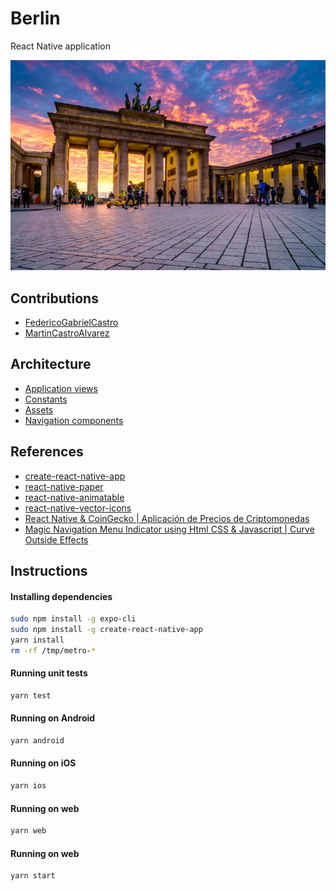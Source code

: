 # Berlin
React Native application

![wallpaper](./wallpaper.jpg)

## Contributions

- [FedericoGabrielCastro](https://github.com/FedericoGabrielCastro)
- [MartinCastroAlvarez](https://github.com/MartinCastroAlvarez)

## Architecture

- [Application views](/src/views)
- [Constants](/src/constants)
- [Assets](/src/assets)
- [Navigation components](/src/navigation)

## References

- [create-react-native-app](https://reactnative.dev/blog/2017/03/13/introducing-create-react-native-app)
- [react-native-paper](https://callstack.github.io/react-native-paper/)
- [react-native-animatable](https://github.com/oblador/react-native-animatable)
- [react-native-vector-icons](https://github.com/oblador/react-native-vector-icons)
- [React Native & CoinGecko | Aplicación de Precios de Criptomonedas](https://www.youtube.com/watch?v=k9ptn9zNHng&t=171s)
- [Magic Navigation Menu Indicator using Html CSS & Javascript | Curve Outside Effects](https://www.youtube.com/watch?v=ArTVfdHOB-M)

## Instructions

#### Installing dependencies
```bash
sudo npm install -g expo-cli
sudo npm install -g create-react-native-app
yarn install
rm -rf /tmp/metro-*
```

#### Running unit tests
```bash
yarn test
```

#### Running on Android
```bash
yarn android
```

#### Running on iOS
```bash
yarn ios
```

#### Running on web
```bash
yarn web
```

#### Running on web
```bash
yarn start
```

